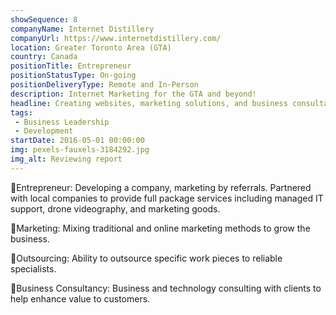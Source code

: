 ```yaml
---
showSequence: 8
companyName: Internet Distillery
companyUrl: https://www.internetdistillery.com/
location: Greater Toronto Area (GTA)
country: Canada
positionTitle: Entrepreneur
positionStatusType: On-going
positionDeliveryType: Remote and In-Person
description: Internet Marketing for the GTA and beyond!
headline: Creating websites, marketing solutions, and business consultancy for clients throughout Canada and beyond. Partnered with great companies to provide more complete solutions. Ability to outsource to other time-zones for monitoring solutions, as well as specialists in niche areas of business, marketing, arts. science, and technology
tags:
 - Business Leadership
 - Development
startDate: 2016-05-01 00:00:00
img: pexels-fauxels-3184292.jpg
img_alt: Reviewing report
---
```


🔸Entrepreneur: Developing a company, marketing by referrals. Partnered with local companies to provide full package services including managed IT support, drone videography, and marketing goods.

🔸Marketing: Mixing traditional and online marketing methods to grow the business.

🔸Outsourcing: Ability to outsource specific work pieces to reliable specialists.

🔸Business Consultancy: Business and technology consulting with clients to help enhance value to customers.
